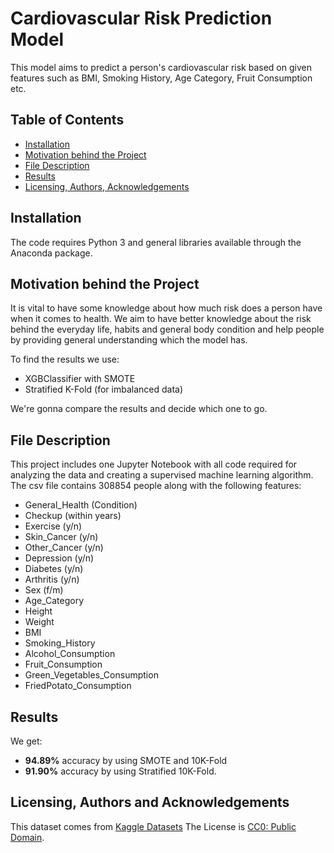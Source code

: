 # Cardiovascular Risk Prediction Model

This model aims to predict a person's cardiovascular risk based on given features such as BMI, Smoking History, Age Category, Fruit Consumption etc.

## Table of Contents

- [Installation](#a-id-installation-installation)
- [Motivation behind the Project](#motivation-behind-the-project)
- [File Description](#file-description)
- [Results](#results)
- [Licensing, Authors, Acknowledgements](#licensing-authors-and-acknowledgements)

## Installation

The code requires Python 3 and general libraries available through the Anaconda package.

## Motivation behind the Project

It is vital to have some knowledge about how much risk does a person have when it comes to health.
We aim to have better knowledge about the risk behind the everyday life, habits and general body condition and 
help people by providing general understanding which the model has.

To find the results we use:

- XGBClassifier with SMOTE
- Stratified K-Fold (for imbalanced data)

We're gonna compare the results and decide which one to go.

## File Description

This project includes one Jupyter Notebook with all code required for analyzing the data and creating a supervised 
machine learning algorithm. The csv file contains 308854 people along with the following features:

- General_Health (Condition)
- Checkup (within years)
- Exercise (y/n)
- Skin_Cancer (y/n)
- Other_Cancer (y/n)
- Depression (y/n)
- Diabetes (y/n)
- Arthritis (y/n)
- Sex (f/m)
- Age_Category
- Height
- Weight
- BMI
- Smoking_History
- Alcohol_Consumption
- Fruit_Consumption
- Green_Vegetables_Consumption
- FriedPotato_Consumption

## Results

We get:

- **94.89%** accuracy by using SMOTE and 10K-Fold
- **91.90%** accuracy by using Stratified 10K-Fold.

## Licensing, Authors and Acknowledgements

This dataset comes from [Kaggle Datasets](https://www.kaggle.com/datasets/alphiree/cardiovascular-diseases-risk-prediction-dataset) The License
is [CC0: Public Domain](https://creativecommons.org/publicdomain/zero/1.0/).